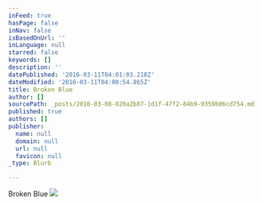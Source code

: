 ```yaml
---
inFeed: true
hasPage: false
inNav: false
isBasedOnUrl: ''
inLanguage: null
starred: false
keywords: []
description: ''
datePublished: '2016-03-11T04:01:03.218Z'
dateModified: '2016-03-11T04:00:54.865Z'
title: Broken Blue
author: []
sourcePath: _posts/2016-03-08-820a2b87-1d1f-47f2-84b9-9359b06cd754.md
published: true
authors: []
publisher:
  name: null
  domain: null
  url: null
  favicon: null
_type: Blurb

---
```

Broken Blue
![](https://s3-us-west-2.amazonaws.com/the-grid-img/p/730a8c04b0cd380f3d0f78fe31bfd0402e7788e4.jpg)